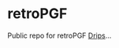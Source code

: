 # retroPGF

Public repo for retroPGF [Drips](https://fil-retropgf.notion.site/Round-2-How-to-use-DRIPs-114d0d646da1808c84eaca0751029519)...
